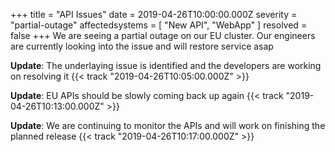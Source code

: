 +++
title = "API Issues"
date = 2019-04-26T10:00:00.000Z
severity = "partial-outage"
affectedsystems = [
  "New API",
  "WebApp"
]
resolved = false
+++
We are seeing a partial outage on our EU cluster. Our engineers are currently looking into the issue and will restore service asap

**Update**: The underlaying issue is identified and the developers are working on resolving it {{< track "2019-04-26T10:05:00.000Z" >}}

**Update**: EU APIs should be slowly coming back up again {{< track "2019-04-26T10:13:00.000Z" >}}

**Update**: We are continuing to monitor the APIs and will work on finishing the planned release {{< track "2019-04-26T10:17:00.000Z" >}}